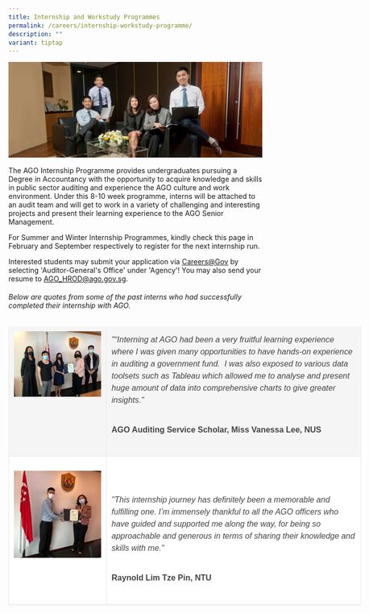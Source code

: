 ```yaml
---
title: Internship and Workstudy Programmes
permalink: /careers/internship-workstudy-programme/
description: ""
variant: tiptap
---
```

![](/images/HR%20Banner.jpg)

The AGO Internship Programme provides undergraduates pursuing a Degree in Accountancy with the opportunity to acquire knowledge and skills in public sector auditing and experience the AGO culture and work environment. Under this 8-10 week programme, interns will be attached to an audit team and will&nbsp;get to work in a variety of challenging and interesting projects and present their learning experience to the AGO Senior Management.

For Summer and Winter Internship Programmes, kindly check this page in February and September respectively to register for the next internship run.

Interested&nbsp;students&nbsp;may submit your application via [Careers@Gov](https://www.careers.hrp.gov.sg/sap/bc/ui5_ui5/sap/ZGERCFA004/index.html) by selecting 'Auditor-General's Office' under 'Agency'! You may also send your resume to AGO_HROD@ago.gov.sg.

###### Below are quotes from some of the past interns who had successfully completed their internship with AGO.

<table style="margin: 0px 0px 20px; padding: 0px; border-width: 0px 0px 1px; border-top-style: initial; border-right-style: initial; border-bottom-style: solid; border-left-style: initial; border-top-color: initial; border-right-color: initial; border-bottom-color: rgb(234, 234, 234); border-left-color: initial; border-image: initial; outline: 0px; font-size: 16px; vertical-align: baseline; background: rgb(255, 255, 255); color: rgb(68, 68, 68); border-collapse: collapse; border-spacing: 0px; width: 700px; font-family: Arial, Helvetica, sans-serif; font-style: normal; font-variant-ligatures: normal; font-variant-caps: normal; font-weight: 400; letter-spacing: normal; orphans: 2; text-align: start; text-transform: none; white-space: normal; widows: 2; word-spacing: 0px; -webkit-text-stroke-width: 0px; text-decoration-thickness: initial; text-decoration-style: initial; text-decoration-color: initial;"><tbody style="margin: 0px; padding: 0px; border: 0px; outline: 0px; font-size: 16px; vertical-align: baseline; background: transparent; color: inherit;"><tr style="margin: 0px; padding: 0px; border: 0px; outline: 0px; font-size: 16px; vertical-align: baseline; background: transparent; color: inherit;"><td style="margin: 0px; padding: 10px; border-top: none; border-right: 1px solid rgb(234, 234, 234); border-bottom: none; border-left: 1px solid rgb(234, 234, 234); border-image: initial; outline: 0px; font-size: 16px; vertical-align: top; background: rgb(245, 245, 245); color: inherit; white-space: normal;"><img src="/images/vanessa-presentation-photo.jpg" data-displaymode="Original" alt="Vanessa Presentation Photo (1)" title="Vanessa Presentation Photo (1)" style="margin: 0px; padding: 0px; border: 0px none; outline: 0px; font-size: 16px; vertical-align: top; background: transparent; color: inherit; height: auto; max-width: 100%; width: auto;"></td><td style="margin: 0px; padding: 10px; border-top: none; border-right: 1px solid rgb(234, 234, 234); border-bottom: none; border-left: 1px solid rgb(234, 234, 234); border-image: initial; outline: 0px; font-size: 16px; vertical-align: top; background: rgb(245, 245, 245); color: inherit; white-space: normal;"><p style="margin: 0px 0px 25px; padding: 5px 0px; border: 0px; outline: 0px; font-size: 1rem; vertical-align: baseline; background: transparent; color: rgb(68, 68, 68); font-family: Arial; font-weight: 400; line-height: 1.5em;"><em style="margin: 0px; padding: 0px; border: 0px; outline: 0px; font-size: 16px; vertical-align: baseline; background: transparent; color: inherit;">"“Interning at AGO had been a very fruitful learning experience where I was given many opportunities to have hands-on experience in auditing a government fund.&nbsp; I was also exposed to various data toolsets such as Tableau which allowed me to analyse and present huge amount of data into comprehensive charts to give greater insights."</em></p><p style="margin: 0px 0px 25px; padding: 5px 0px; border: 0px; outline: 0px; font-size: 1rem; vertical-align: baseline; background: transparent; color: rgb(68, 68, 68); font-family: Arial; font-weight: 400; line-height: 1.5em;"><strong style="margin: 0px; padding: 0px; border: 0px; outline: 0px; font-size: 16px; vertical-align: baseline; background: transparent; color: inherit; font-weight: bold !important;">AGO Auditing Service Scholar, Miss Vanessa Lee, NUS</strong></p></td></tr><tr style="margin: 0px; padding: 0px; border: 0px; outline: 0px; font-size: 16px; vertical-align: baseline; background: transparent; color: inherit;"><td style="margin: 0px; padding: 10px; border: 1px solid rgb(234, 234, 234); outline: 0px; font-size: 16px; vertical-align: top; background: transparent; color: inherit; white-space: normal;">&nbsp;<img src="/images/raynold-photo-2.jpg" data-displaymode="Original" alt="Raynold Internship Photo" title="Raynold Internship Photo" style="margin: 0px; padding: 0px; border: 0px none; outline: 0px; font-size: 16px; vertical-align: top; background: transparent; color: inherit; height: auto; max-width: 100%; width: auto;"></td><td style="margin: 0px; padding: 10px; border: 1px solid rgb(234, 234, 234); outline: 0px; font-size: 16px; vertical-align: top; background: transparent; color: inherit; white-space: normal;"><p style="margin: 0px 0px 25px; padding: 5px 0px; border: 0px; outline: 0px; font-size: 1rem; vertical-align: baseline; background: transparent; color: rgb(68, 68, 68); font-family: Arial; font-weight: 400; line-height: 1.5em;"><em style="margin: 0px; padding: 0px; border: 0px; outline: 0px; font-size: 16px; vertical-align: baseline; background: transparent; color: inherit;">&nbsp;</em></p><p style="margin: 0px 0px 25px; padding: 5px 0px; border: 0px; outline: 0px; font-size: 1rem; vertical-align: baseline; background: transparent; color: rgb(68, 68, 68); font-family: Arial; font-weight: 400; line-height: 1.5em;"><em style="margin: 0px; padding: 0px; border: 0px; outline: 0px; font-size: 16px; vertical-align: baseline; background: transparent; color: inherit;">"This internship journey has definitely been a memorable and fulfilling one. I’m immensely thankful to all the AGO officers who have guided and supported me along the way, for being so approachable and generous in terms of sharing their knowledge and skills with me."</em></p><p style="margin: 0px 0px 25px; padding: 5px 0px; border: 0px; outline: 0px; font-size: 1rem; vertical-align: baseline; background: transparent; color: rgb(68, 68, 68); font-family: Arial; font-weight: 400; line-height: 1.5em;"><strong style="margin: 0px; padding: 0px; border: 0px; outline: 0px; font-size: 16px; vertical-align: baseline; background: transparent; color: inherit; font-weight: bold !important;">Raynold Lim Tze Pin, NTU</strong></p></td></tr></tbody></table>